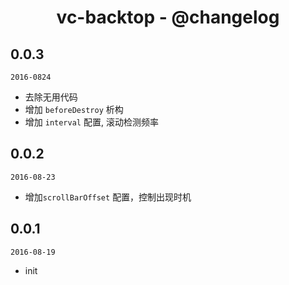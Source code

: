 <h1 align="center">vc-backtop - @changelog</h1>

## 0.0.3

`2016-0824`

- 去除无用代码
- 增加 `beforeDestroy` 析构
- 增加 `interval` 配置, 滚动检测频率

## 0.0.2

`2016-08-23`

- 增加`scrollBarOffset` 配置，控制出现时机

## 0.0.1

`2016-08-19`

- init

